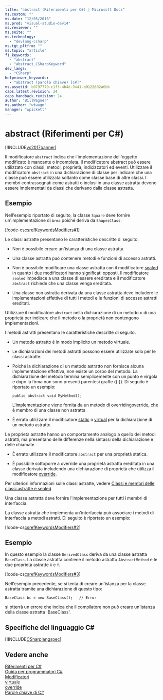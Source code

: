 ```yaml
---
title: "abstract (Riferimenti per C#) | Microsoft Docs"
ms.custom: ""
ms.date: "12/05/2016"
ms.prod: "visual-studio-dev14"
ms.reviewer: ""
ms.suite: ""
ms.technology: 
  - "devlang-csharp"
ms.tgt_pltfrm: ""
ms.topic: "article"
f1_keywords: 
  - "abstract"
  - "abstract_CSharpKeyword"
dev_langs: 
  - "CSharp"
helpviewer_keywords: 
  - "abstract (parola chiave) [C#]"
ms.assetid: b0797770-c1f3-4b4d-9441-b9122602a6bb
caps.latest.revision: 24
caps.handback.revision: 24
author: "BillWagner"
ms.author: "wiwagn"
manager: "wpickett"
---
```

# abstract (Riferimenti per C#)
[!INCLUDE[vs2017banner](../../../csharp/includes/vs2017banner.md)]

Il modificatore `abstract` indica che l'implementazione dell'oggetto modificato è mancante o incompleta.  Il modificatore abstract può essere utilizzato con classi, metodi, proprietà, indicizzatori ed eventi.  Utilizzare il modificatore `abstract` in una dichiarazione di classe per indicare che una classe può essere utilizzata soltanto come classe base di altre classi.  I membri contrassegnati come astratti o inclusi in una classe astratta devono essere implementati da classi che derivano dalla classe astratta.  
  
## Esempio  
 Nell'esempio riportato di seguito, la classe `Square` deve fornire un'implementazione di `Area` poiché deriva da `ShapesClass`:  
  
 [!code-cs[csrefKeywordsModifiers#1](../../../csharp/language-reference/keywords/codesnippet/CSharp/abstract_1.cs)]  
  
 Le classi astratte presentano le caratteristiche descritte di seguito.  
  
-   Non è possibile creare un'istanza di una classe astratta.  
  
-   Una classe astratta può contenere metodi e funzioni di accesso astratti.  
  
-   Non è possibile modificare una classe astratta con il modificatore [sealed](../../../csharp/language-reference/keywords/sealed.md) in quanto i due modificatori hanno significati opposti.  Il modificatore `sealed` impedisce a una classe di essere ereditata e il modificatore `abstract` richiede che una classe venga ereditata.  
  
-   Una classe non astratta derivata da una classe astratta deve includere le implementazioni effettive di tutti i metodi e le funzioni di accesso astratti ereditati.  
  
 Utilizzare il modificatore `abstract` nella dichiarazione di un metodo o di una proprietà per indicare che il metodo o la proprietà non contengono implementazioni.  
  
 I metodi astratti presentano le caratteristiche descritte di seguito.  
  
-   Un metodo astratto è in modo implicito un metodo virtuale.  
  
-   Le dichiarazioni dei metodi astratti possono essere utilizzate solo per le classi astratte.  
  
-   Poiché la dichiarazione di un metodo astratto non fornisce alcuna implementazione effettiva, non esiste un corpo del metodo. La dichiarazione del metodo termina semplicemente con un punto e virgola e dopo la firma non sono presenti parentesi graffe \({ }\).  Di seguito è riportato un esempio:  
  
    ```  
    public abstract void MyMethod();  
    ```  
  
     L'implementazione viene fornita da un metodo di overriding[override](../../../csharp/language-reference/keywords/override.md), che è membro di una classe non astratta.  
  
-   È errato utilizzare il modificatore [static](../../../csharp/language-reference/keywords/static.md) o [virtual](../../../csharp/language-reference/keywords/virtual.md) per la dichiarazione di un metodo astratto.  
  
 Le proprietà astratte hanno un comportamento analogo a quello dei metodi astratti, ma presentano delle differenze nella sintassi della dichiarazione e delle chiamate.  
  
-   È errato utilizzare il modificatore `abstract` per una proprietà statica.  
  
-   È possibile sottoporre a override una proprietà astratta ereditata in una classe derivata includendo una dichiarazione di proprietà che utilizza il modificatore [override](../../../csharp/language-reference/keywords/override.md).  
  
 Per ulteriori informazioni sulle classi astratte, vedere [Classi e membri delle classi astratte e sealed](../../../csharp/programming-guide/classes-and-structs/abstract-and-sealed-classes-and-class-members.md).  
  
 Una classe astratta deve fornire l'implementazione per tutti i membri di interfaccia.  
  
 La classe astratta che implementa un'interfaccia può associare i metodi di interfaccia a metodi astratti.  Di seguito è riportato un esempio:  
  
 [!code-cs[csrefKeywordsModifiers#2](../../../csharp/language-reference/keywords/codesnippet/CSharp/abstract_2.cs)]  
  
## Esempio  
 In questo esempio la classe `DerivedClass` deriva da una classe astratta `BaseClass`.  La classe astratta contiene il metodo astratto `AbstractMethod` e le due proprietà astratte `X` e `Y`.  
  
 [!code-cs[csrefKeywordsModifiers#3](../../../csharp/language-reference/keywords/codesnippet/CSharp/abstract_3.cs)]  
  
 Nell'esempio precedente, se si tenta di creare un'istanza per la classe astratta tramite una dichiarazione di questo tipo:  
  
```  
BaseClass bc = new BaseClass();   // Error  
```  
  
 si otterrà un errore che indica che il compilatore non può creare un'istanza della classe astratta 'BaseClass'.  
  
## Specifiche del linguaggio C\#  
 [!INCLUDE[CSharplangspec](../../../csharp/language-reference/keywords/includes/csharplangspec_md.md)]  
  
## Vedere anche  
 [Riferimenti per C\#](../../../csharp/language-reference/index.md)   
 [Guida per programmatori C\#](../../../csharp/programming-guide/index.md)   
 [Modificatori](../../../csharp/language-reference/keywords/modifiers.md)   
 [virtuale](../../../csharp/language-reference/keywords/virtual.md)   
 [override](../../../csharp/language-reference/keywords/override.md)   
 [Parole chiave di C\#](../../../csharp/language-reference/keywords/index.md)